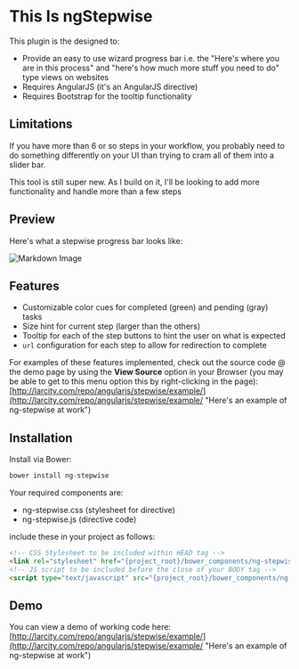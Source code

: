 # This Is ngStepwise
This plugin is the designed to:
- Provide an easy to use wizard progress bar i.e. the "Here's where you are in this process" and "here's how much more stuff you need to do" type views on websites 
- Requires AngularJS (it's an AngularJS directive)
- Requires Bootstrap for the tooltip functionality 

## Limitations
If you have more than 6 or so steps in your workflow, you probably need to do something differently on your UI than trying to cram all of them into a slider bar. 

This tool is still super new. As I build on it, I'll be looking to add more functionality and handle more than a few steps

## Preview

Here's what a stepwise progress bar looks like:

![Markdown Image](https://storage.googleapis.com/com-larcity-static/shadowbox/ng-stepwise-example.png "Here's what an implementation looks like!")

## Features
- Customizable color cues for completed (green) and pending (gray) tasks
- Size hint for current step (larger than the others)
- Tooltip for each of the step buttons to hint the user on what is expected
- `url` configuration for each step to allow for redirection to complete 

For examples of these features implemented, check out the source code @ the demo page by using the **View Source** option in your Browser (you may be able to get to this menu option this by right-clicking in the page): [http://larcity.com/repo/angularjs/stepwise/example/](http://larcity.com/repo/angularjs/stepwise/example/ "Here's an example of ng-stepwise at work")

## Installation

Install via Bower: 

````javascript
bower install ng-stepwise
````

Your required components are:

- ng-stepwise.css (stylesheet for directive)
- ng-stepwise.js (directive code)

include these in your project as follows:

````html
<!-- CSS Stylesheet to be included within HEAD tag -->
<link rel="stylesheet" href="{project_root}/bower_components/ng-stepwise/ng-stepwise.css" />
<!-- JS script to be included before the close of your BODY tag -->
<script type="text/javascript" src="{project_root}/bower_components/ng-stepwise/ng-stepwise.js"></script>
````

## Demo

You can view a demo of working code here: [http://larcity.com/repo/angularjs/stepwise/example/](http://larcity.com/repo/angularjs/stepwise/example/ "Here's an example of ng-stepwise at work")